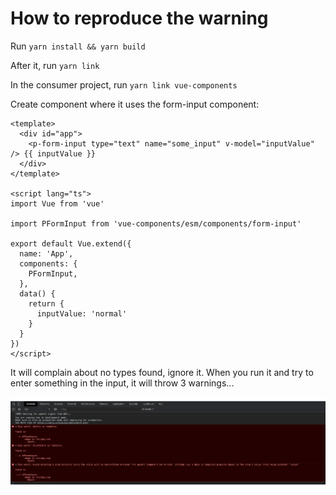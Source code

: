 # How to reproduce the warning

Run `yarn install && yarn build`

After it, run `yarn link`

In the consumer project, run `yarn link vue-components`

Create component where it uses the form-input component:

```vue
<template>
  <div id="app">
    <p-form-input type="text" name="some_input" v-model="inputValue" /> {{ inputValue }}
  </div>
</template>

<script lang="ts">
import Vue from 'vue'

import PFormInput from 'vue-components/esm/components/form-input'

export default Vue.extend({
  name: 'App',
  components: {
    PFormInput,
  },
  data() {
    return {
      inputValue: 'normal'
    }
  }
})
</script>
```

It will complain about no types found, ignore it. When you run it and try to enter something in the input, it will throw 3 warnings...

![warnings](warnings.png)
